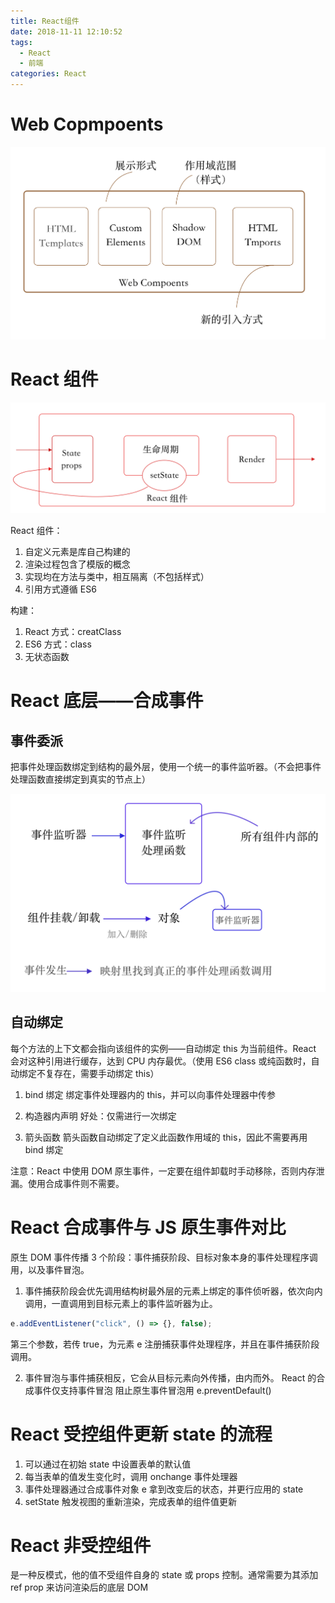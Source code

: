 ```yaml
---
title: React组件
date: 2018-11-11 12:10:52
tags:
  - React
  - 前端
categories: React
---
```


# Web Copmpoents

![](/image/react2.png)

# React 组件

![](/image/react3.png)

React 组件：

1. 自定义元素是库自己构建的
2. 渲染过程包含了模版的概念
3. 实现均在方法与类中，相互隔离（不包括样式）
4. 引用方式遵循 ES6

构建：

1. React 方式：creatClass
2. ES6 方式：class
3. 无状态函数

# React 底层——合成事件

## 事件委派

把事件处理函数绑定到结构的最外层，使用一个统一的事件监听器。（不会把事件处理函数直接绑定到真实的节点上）

<!-- more -->

![](/image/react1.png)

## 自动绑定

每个方法的上下文都会指向该组件的实例——自动绑定 this 为当前组件。React 会对这种引用进行缓存，达到 CPU 内存最优。（使用 ES6 class 或纯函数时，自动绑定不复存在，需要手动绑定 this）

1. bind 绑定
   绑定事件处理器内的 this，并可以向事件处理器中传参

2. 构造器内声明
   好处：仅需进行一次绑定

3. 箭头函数
   箭头函数自动绑定了定义此函数作用域的 this，因此不需要再用 bind 绑定

注意：React 中使用 DOM 原生事件，一定要在组件卸载时手动移除，否则内存泄漏。使用合成事件则不需要。

# React 合成事件与 JS 原生事件对比

原生 DOM 事件传播 3 个阶段：事件捕获阶段、目标对象本身的事件处理程序调用，以及事件冒泡。

1. 事件捕获阶段会优先调用结构树最外层的元素上绑定的事件侦听器，依次向内调用，一直调用到目标元素上的事件监听器为止。

```javascript
e.addEventListener("click", () => {}, false);
```

第三个参数，若传 true，为元素 e 注册捕获事件处理程序，并且在事件捕获阶段调用。

2. 事件冒泡与事件捕获相反，它会从目标元素向外传播，由内而外。
   React 的合成事件仅支持事件冒泡
   阻止原生事件冒泡用 e.preventDefault()

# React 受控组件更新 state 的流程

1. 可以通过在初始 state 中设置表单的默认值
2. 每当表单的值发生变化时，调用 onchange 事件处理器
3. 事件处理器通过合成事件对象 e 拿到改变后的状态，并更行应用的 state
4. setState 触发视图的重新渲染，完成表单的组件值更新

# React 非受控组件

是一种反模式，他的值不受组件自身的 state 或 props 控制。通常需要为其添加 ref prop 来访问渲染后的底层 DOM

